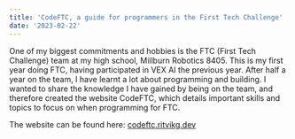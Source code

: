 ```yaml
---
title: 'CodeFTC, a guide for programmers in the First Tech Challenge'
date: '2023-02-22'
---
```


One of my biggest commitments and hobbies is the FTC (First Tech Challenge) team at my high school, Millburn Robotics 8405. This is my first year doing FTC, having participated in VEX AI the previous year. After half a year on the team, I have learnt a lot about programming and building. I wanted to share the knowledge I have gained by being on the team, and therefore created the website CodeFTC, which details important skills and topics to focus on when programming for FTC. 

The website can be found here: [codeftc.ritvikg.dev](https://codeftc.ritvikg.dev/)